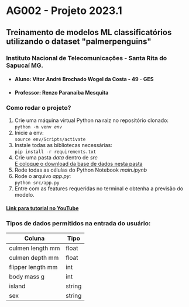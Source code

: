 <h1>AG002 - Projeto 2023.1</h1>
<h2>Treinamento de modelos ML classificatórios utilizando o dataset "palmerpenguins"</h2>
<h3>Instituto Nacional de Telecomunicações - Santa Rita do Sapucaí MG.</h3>
<ul>
    <li>
        <h4>Aluno: Vitor André Brochado Wogel da Costa - 49 - GES</h4>
    </li>
    <li>
        <h4>Professor: Renzo Paranaíba Mesquita</h4>
    </li>
</ul>

<h3>Como rodar o projeto?</h3>
<ol>
    <li>Crie uma máquina virtual Python na raiz no repositório clonado:<br><code>python -m venv <i>env</i></code></li>
    <li>Inicie a env:<br><code>source env/Scripts/activate</code></li>
    <li>Instale todas as bibliotecas necessárias:<br><code>pip install -r requirements.txt</code></li>
    <li>Crie uma pasta <i>data</i> dentro de <i>src</i><br><a href="https://raw.githubusercontent.com/marcelovca90-inatel/AG002/main/palmerpenguins.csv" target="_blank">E coloque o download da base de dados nesta pasta</a></li>
    <li>Rode todas as células do Python Notebook <i>main.ipynb</i></li>
    <li>Rode o arquivo <i>app.py</i>:<br><code>python src/app.py</code></li>
    <li>Entre com as features requeridas no terminal e obtenha a previsão do modelo.</li>
</ol>
<h4><a href="https://youtu.be/x5RpMRhX4WI" target="_blank">Link para tutorial no YouTube</a></h4>
<h3>Tipos de dados permitidos na entrada do usuário:</h3>
<table>
  <thead>
    <tr>
      <th>Coluna</th>
      <th>Tipo</th>
    </tr>
  </thead>
  <tbody>
    <tr>
      <td>culmen length mm</td>
      <td>float</td>
    </tr>
    <tr>
      <td>culmen depth mm</td>
      <td>float</td>
    </tr>
    <tr>
      <td>flipper length mm</td>
      <td>int</td>
    </tr>
    <tr>
      <td>body mass g</td>
      <td>int</td>
    </tr>
    <tr>
      <td>island</td>
      <td>string</td>
    </tr>
    <tr>
      <td>sex</td>
      <td>string</td>
    </tr>
  </tbody>
</table>
